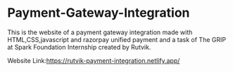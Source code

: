 # Payment-Gateway-Integration
This is the website of a payment gateway integration made with HTML,CSS,javascript and razorpay unified payment and a task of The GRIP at Spark Foundation Internship created by Rutvik.


Website Link:https://rutvik-payment-integration.netlify.app/
